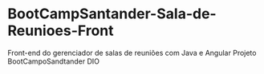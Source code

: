 # BootCampSantander-Sala-de-Reunioes-Front
Front-end do gerenciador de salas de reuniões com Java e Angular
Projeto BootCampoSandtander DIO
